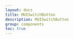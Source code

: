 ```yaml
---
layout: docs
title: MUISwitchButton
description: MUISwitchButton
group: components
toc: true
---
```

